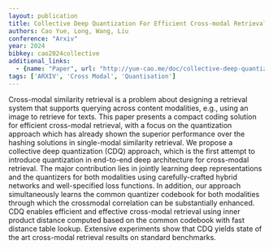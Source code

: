 ```yaml
---
layout: publication
title: Collective Deep Quantization For Efficient Cross-modal Retrieval
authors: Cao Yue, Long, Wang, Liu
conference: "Arxiv"
year: 2024
bibkey: cao2024collective
additional_links:
  - {name: "Paper", url: "http://yue-cao.me/doc/collective-deep-quantization-aaai17.pdf"}
tags: ['ARXIV', 'Cross Modal', 'Quantisation']
---
```

Cross-modal similarity retrieval is a problem about designing a retrieval system that supports querying across content modalities, e.g., using an image to retrieve for texts. This paper presents a compact coding solution for efficient cross-modal retrieval, with a focus on the quantization approach which has already shown the superior performance over the hashing solutions in single-modal similarity retrieval. We propose a collective deep quantization (CDQ) approach, which is the first attempt to introduce quantization in end-to-end deep architecture for cross-modal retrieval. The major contribution lies in jointly learning deep representations and the quantizers for both modalities using carefully-crafted hybrid networks and well-specified loss functions. In addition, our approach simultaneously learns the common quantizer codebook for both modalities through which the crossmodal correlation can be substantially enhanced. CDQ enables efficient and effective cross-modal retrieval using inner product distance computed based on the common codebook with fast distance table lookup. Extensive experiments show that CDQ yields state of the art cross-modal retrieval results on standard benchmarks.
